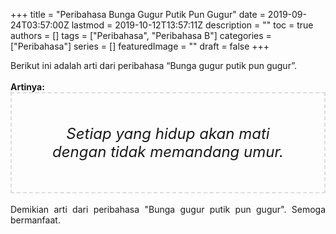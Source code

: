 +++
title = "Peribahasa Bunga Gugur Putik Pun Gugur"
date = 2019-09-24T03:57:00Z
lastmod = 2019-10-12T13:57:11Z
description = ""
toc = true
authors = []
tags = ["Peribahasa", "Peribahasa B"]
categories = ["Peribahasa"]
series = []
featuredImage = ""
draft = false
+++

<div dir="ltr" style="text-align: left;" trbidi="on"><div style="text-align: justify;">Berikut ini adalah arti dari peribahasa “Bunga gugur putik pun gugur”.</div><br /><div style="text-align: justify;"><b>Artinya:</b></div><div style="border: 2px dashed #ddd; font-size: 24px; height: auto; margin: 0 auto; padding: 50px; text-align: center; width: auto;"><i>Setiap yang hidup akan mati dengan tidak memandang umur.</i></div><div style="text-align: justify;"><br /></div><div style="text-align: justify;">Demikian arti dari peribahasa "Bunga gugur putik pun gugur". Semoga bermanfaat.</div></div>
